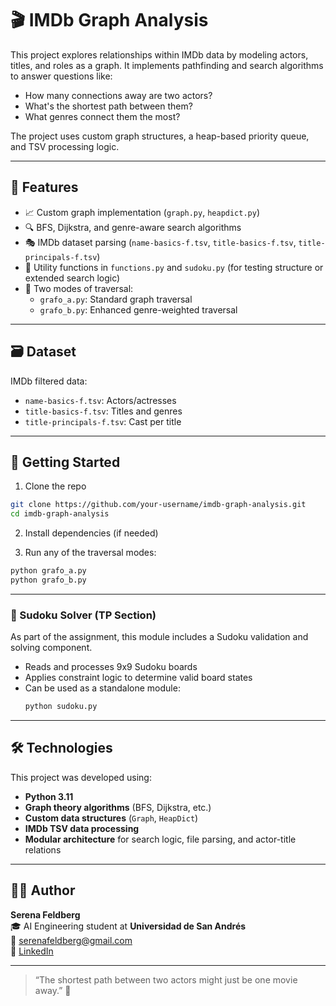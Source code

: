 # 🎬 IMDb Graph Analysis

This project explores relationships within IMDb data by modeling actors, titles, and roles as a graph. It implements pathfinding and search algorithms to answer questions like:

- How many connections away are two actors?
- What's the shortest path between them?
- What genres connect them the most?

The project uses custom graph structures, a heap-based priority queue, and TSV processing logic.

---

## 🧠 Features

- 📈 Custom graph implementation (`graph.py`, `heapdict.py`)
- 🔍 BFS, Dijkstra, and genre-aware search algorithms
- 🎭 IMDb dataset parsing (`name-basics-f.tsv`, `title-basics-f.tsv`, `title-principals-f.tsv`)
- 🧩 Utility functions in `functions.py` and `sudoku.py` (for testing structure or extended search logic)
- 🔧 Two modes of traversal:
  - `grafo_a.py`: Standard graph traversal
  - `grafo_b.py`: Enhanced genre-weighted traversal

---

## 🗃️ Dataset

IMDb filtered data:
- `name-basics-f.tsv`: Actors/actresses
- `title-basics-f.tsv`: Titles and genres
- `title-principals-f.tsv`: Cast per title

---

## 🚀 Getting Started

1. Clone the repo  
```bash
git clone https://github.com/your-username/imdb-graph-analysis.git
cd imdb-graph-analysis
```
2. Install dependencies (if needed)

3. Run any of the traversal modes:
```bash
python grafo_a.py
python grafo_b.py
```
---

### 🧩 Sudoku Solver (TP Section)

As part of the assignment, this module includes a Sudoku validation and solving component.

- Reads and processes 9x9 Sudoku boards
- Applies constraint logic to determine valid board states
- Can be used as a standalone module:  
  ```bash
  python sudoku.py

---

## 🛠️ Technologies

This project was developed using:

- **Python 3.11**
- **Graph theory algorithms** (BFS, Dijkstra, etc.)
- **Custom data structures** (`Graph`, `HeapDict`)
- **IMDb TSV data processing**
- **Modular architecture** for search logic, file parsing, and actor-title relations

---

## 👩‍💻 Author

**Serena Feldberg**  
🎓 AI Engineering student at **Universidad de San Andrés**  
📧 [serenafeldberg@gmail.com](mailto:serenafeldberg@gmail.com)  
🔗 [LinkedIn](https://www.linkedin.com/in/serena-feldberg-8901201b6/)

---

> “The shortest path between two actors might just be one movie away.” 🎥
